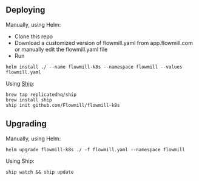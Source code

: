 
## Deploying

Manually, using Helm:
* Clone this repo
* Download a customized version of flowmill.yaml from app.flowmill.com or manually edit the flowmill.yaml file
* Run
```
helm install ./ --name flowmill-k8s --namespace flowmill --values flowmill.yaml
```

Using [Ship](https://github.com/replicatedhq/ship):
```
brew tap replicatedhq/ship
brew install ship
ship init github.com/Flowmill/flowmill-k8s
```

## Upgrading

Manually, using Helm:
```
helm upgrade flowmill-k8s ./ -f flowmill.yaml --namespace flowmill
```

Using Ship:
```
ship watch && ship update
```
